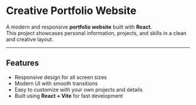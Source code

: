 #  Creative Portfolio Website

A modern and responsive **portfolio website** built with **React**.  
This project showcases personal information, projects, and skills in a clean and creative layout.  

---

##  Features
- Responsive design for all screen sizes 
- Modern UI with smooth transitions 
- Easy to customize with your own projects and details 
- Built using **React + Vite** for fast development 



